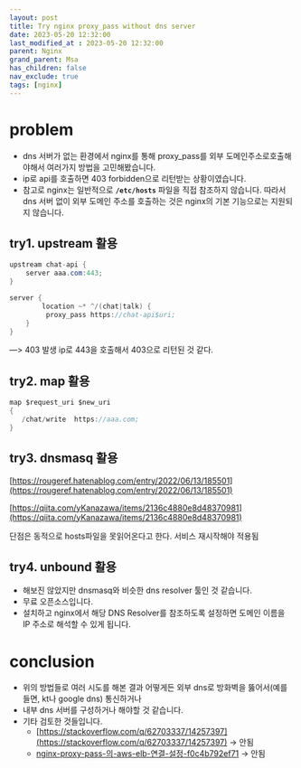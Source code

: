 ```yaml
---
layout: post
title: Try nginx proxy_pass without dns server
date: 2023-05-20 12:32:00
last_modified_at : 2023-05-20 12:32:00
parent: Nginx
grand_parent: Msa
has_children: false
nav_exclude: true
tags: [nginx]
---
```


# problem

- dns 서버가 없는 환경에서 nginx를 통해 proxy_pass를 외부 도메인주소로호출해야해서 여러가지 방법을 고민해봤습니다.
- ip로 api를 호출하면 403 forbidden으로 리턴받는 상황이였습니다.
- 참고로 nginx는 일반적으로 **`/etc/hosts`** 파일을 직접 참조하지 않습니다. 따라서 dns 서버 없이 외부 도메인 주소를 호출하는 것은 nginx의 기본 기능으로는 지원되지 않습니다.

## try1. upstream 활용

```java
upstream chat-api {
    server aaa.com:443;
}

server {
		location ~* ^/(chat|talk) {
         proxy_pass https://chat-api$uri;
    }
}
```

—> 403 발생 ip로 443을 호출해서 403으로 리턴된 것 같다.

## try2. map 활용

```java
map $request_uri $new_uri
{
   /chat/write  https://aaa.com;
}
```

## try3. dnsmasq 활용

[https://rougeref.hatenablog.com/entry/2022/06/13/185501](https://rougeref.hatenablog.com/entry/2022/06/13/185501)

[https://qiita.com/yKanazawa/items/2136c4880e8d48370981](https://qiita.com/yKanazawa/items/2136c4880e8d48370981)

단점은 동적으로 hosts파일을 못읽어온다고 한다. 서비스 재시작해야 적용됨

## try4. unbound 활용

- 해보진 않았지만 dnsmasq와 비슷한 dns resolver 툴인 것 같습니다.
- 무료 오픈소스입니다.
- 설치하고 nginx에서 해당 DNS Resolver를 참조하도록 설정하면 도메인 이름을 IP 주소로 해석할 수 있게 됩니다.

# conclusion

- 위의 방법들로 여러 시도를 해본 결과 어떻게든 외부 dns로 방화벽을 뚫어서(예를 들면, kt나 google dns) 통신하거나
- 내부 dns 서버를 구성하거나 해야할 것 같습니다.
- 기타 검토한 것들입니다.
    - [https://stackoverflow.com/q/62703337/14257397](https://stackoverflow.com/q/62703337/14257397) → 안됨
    - [nginx-proxy-pass-의-aws-elb-연결-설정-f0c4b792ef71](https://circlee7.medium.com/nginx-proxy-pass-%EC%9D%98-aws-elb-%EC%97%B0%EA%B2%B0-%EC%84%A4%EC%A0%95-f0c4b792ef71) → 안됨